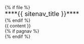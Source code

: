 <div id="flex-body">
{% if file %}
<nav id="site-nav" class="fixed-header-padding">
<div class="site-nav-top">
<div class="font-weight-bold mb-2" style="font-size: 1.25rem;"><md>****{{ sitenav_title }}****</md></div>
</div>
<div class="nav-component slim-scroll">
<include src="{{ file }}" />
</div>
</nav>
{% endif %}
<div id="content-wrapper" class="fixed-header-padding">
{{ content }}
</div>
{% if pagnav %}
<nav id="page-nav" class="fixed-header-padding">
<div class="nav-component slim-scroll">
<page-nav />
</div>
</nav>
{% endif %}
</div>
